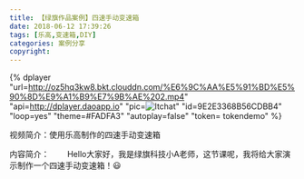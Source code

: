```yaml
---
title: 【绿旗作品案例】四速手动变速箱
date: 2018-06-12 17:39:26
tags: [乐高,变速箱,DIY]
categories: 案例分享
copyright:
---
```




{% dplayer "url=http://oz5hq3kw8.bkt.clouddn.com/%E6%9C%AA%E5%91%BD%E5%90%8D%E9%A1%B9%E7%9B%AE%202.mp4" "api=http://dplayer.daoapp.io" "pic=![Itchat](Itchat.png)" "id=9E2E3368B56CDBB4" "loop=yes" "theme=#FADFA3" "autoplay=false" "token=
tokendemo" %}

视频简介：使用乐高制作的四速手动变速箱

内容简介：
&#8195;&#8195;Hello大家好，我是绿旗科技小A老师，这节课呢，我将给大家演示制作一个四速手动变速箱！😃


